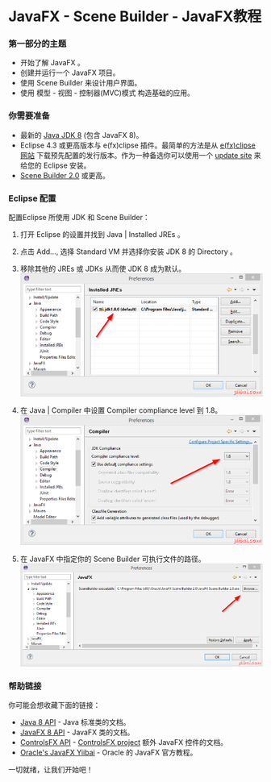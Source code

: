 # JavaFX - Scene Builder - JavaFX教程

### 第一部分的主题

*   开始了解 JavaFX 。
*   创建并运行一个 JavaFX 项目。
*   使用 Scene Builder 来设计用户界面。
*   使用 模型 - 视图 - 控制器(MVC)模式 构造基础的应用。

### 你需要准备

*   最新的 [Java JDK 8](http://www.oracle.com/technetwork/java/javase/downloads/index.html) (包含 JavaFX 8)。
*   Eclipse 4.3 或更高版本与 e(fx)clipse 插件。最简单的方法是从 [e(fx)clipse 网站](http://efxclipse.bestsolution.at/install.html#all-in-one) 下载预先配置的发行版本。作为一种备选你可以使用一个 [update site](http://www.eclipse.org/efxclipse/install.html) 来给您的 Eclipse 安装。
*   [Scene Builder 2.0](http://www.oracle.com/technetwork/java/javase/downloads/javafxscenebuilder-info-2157684.html) 或更高。

### Eclipse 配置

配置Eclipse 所使用 JDK 和 Scene Builder：

1.  打开 Eclipse 的设置并找到 Java | Installed JREs 。

2.  点击 Add..., 选择 Standard VM 并选择你安装 JDK 8 的 Directory 。

3.  移除其他的 JREs 或 JDKs 从而使 JDK 8 成为默认。 
    ![Preferences JDK](../img/123RU416-0.png)

4.  在 Java | Compiler 中设置 Compiler compliance level 到 1.8。 
    ![Preferences Compliance](../img/123RWJ1-1.png)

5.  在 JavaFX 中指定你的 Scene Builder 可执行文件的路径。 
    ![Preferences JavaFX](../img/123RU643-2.png)

### 帮助链接

你可能会想收藏下面的链接：

*   [Java 8 API](http://docs.oracle.com/javase/8/docs/api/) - Java 标准类的文档。
*   [JavaFX 8 API](http://docs.oracle.com/javase/8/javafx/api/) - JavaFX 类的文档。
*   [ControlsFX API](http://controlsfx.bitbucket.org/) - [ControlsFX project](http://fxexperience.com/controlsfx/) 额外 JavaFX 控件的文档。
*   [Oracle's JavaFX Yiibai](http://docs.oracle.com/javase/8/javafx/get-started-tutorial/get_start_apps.html) - Oracle 的 JavaFX 官方教程。

一切就绪，让我们开始吧！

